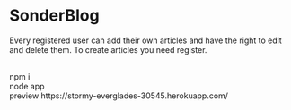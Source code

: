 # SonderBlog

Every registered user can add their own articles and have the right to edit and delete them. To create articles you need register.

<br>
npm i <br>
node app <br>
preview https://stormy-everglades-30545.herokuapp.com/

